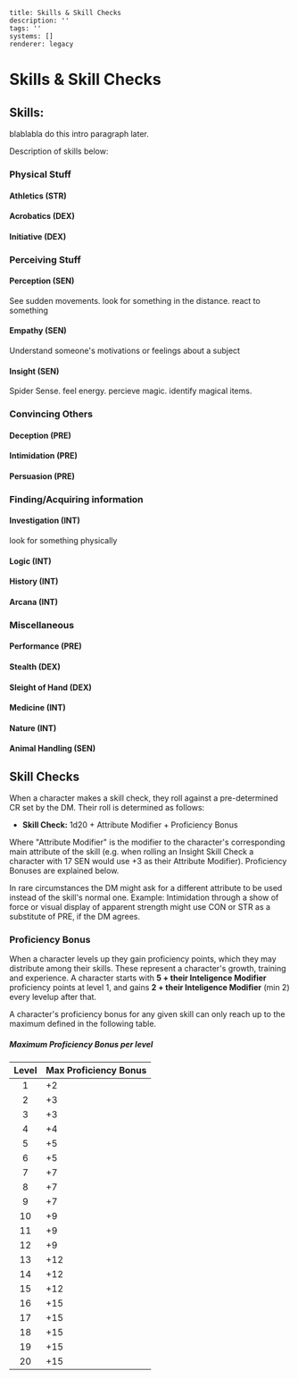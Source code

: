 ```metadata
title: Skills & Skill Checks
description: ''
tags: ''
systems: []
renderer: legacy

```

# Skills & Skill Checks

## Skills:
blablabla do this intro paragraph later.

Description of skills below:

### Physical Stuff
#### Athletics (STR)
#### Acrobatics (DEX)
#### Initiative (DEX)

### Perceiving Stuff
#### Perception (SEN)
See sudden movements. look for something in the distance. react to something
#### Empathy (SEN)
Understand someone's motivations or feelings about a subject
#### Insight (SEN)
Spider Sense. feel energy. percieve magic. identify magical items.

### Convincing Others
#### Deception (PRE)
#### Intimidation (PRE)
#### Persuasion (PRE)

### Finding/Acquiring information
#### Investigation (INT)
look for something physically
#### Logic (INT)
#### History (INT)
#### Arcana (INT)

### Miscellaneous
#### Performance (PRE)
#### Stealth (DEX)
#### Sleight of Hand (DEX)
#### Medicine (INT)
#### Nature (INT)
#### Animal Handling (SEN)


## Skill Checks
When a character makes a skill check, they roll against a pre-determined CR set by the DM. Their roll is determined as follows:

- **Skill Check:** 1d20 + Attribute Modifier + Proficiency Bonus

Where "Attribute Modifier" is the modifier to the character's corresponding main attribute of the skill (e.g. when rolling an Insight Skill Check a character with 17 SEN would use +3 as their Attribute Modifier). Proficiency Bonuses are explained below.

In rare circumstances the DM might ask for a different attribute to be used instead of the skill's normal one. Example: Intimidation through a show of force or visual display of apparent strength might use CON or STR as a substitute of PRE, if the DM agrees.

### Proficiency Bonus
When a character levels up they gain proficiency points, which they may distribute among their skills. These represent a character's growth, training and experience. A character starts with **5 + their Inteligence Modifier** proficiency points at level 1, and gains **2 + their Inteligence Modifier** (min 2) every levelup after that.

A character's proficiency bonus for any given skill can only reach up to the maximum defined in the following table.

##### Maximum Proficiency Bonus per level
| Level | Max Proficiency Bonus |
|:-----:|:----------------------|
| 1     | +2                    |
| 2     | +3                    |
| 3     | +3                    |
| 4     | +4                    |
| 5     | +5                    |
| 6     | +5                    |
| 7     | +7                    |
| 8     | +7                    |
| 9     | +7                    |
| 10    | +9                    |
| 11    | +9                    |
| 12    | +9                    |
| 13    | +12                   |
| 14    | +12                   |
| 15    | +12                   |
| 16    | +15                   |
| 17    | +15                   |
| 18    | +15                   |
| 19    | +15                   |
| 20    | +15                   |

